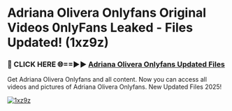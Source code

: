# Adriana Olivera Onlyfans Original Videos 0nlyFans Leaked - Files Updated! (1xz9z)

<h3>🔴 CLICK HERE 🌐==►► <a href="https://tinyurl.com/x26r9saj" rel="nofollow">Adriana Olivera Onlyfans Updated Files</a></h3>

Get Adriana Olivera Onlyfans and all content. Now you can access all videos and pictures of Adriana Olivera Onlyfans. New Updated Files 2025!

[![1xz9z](https://i.imgur.com/LkgZPqh.gif)](https://tinyurl.com/x26r9saj)
